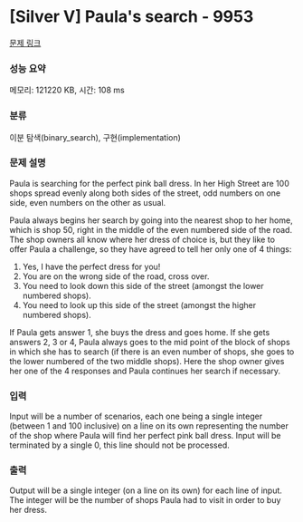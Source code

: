 # [Silver V] Paula's search - 9953 

[문제 링크](https://www.acmicpc.net/problem/9953) 

### 성능 요약

메모리: 121220 KB, 시간: 108 ms

### 분류

이분 탐색(binary_search), 구현(implementation)

### 문제 설명

<p>Paula is searching for the perfect pink ball dress. In her High Street are 100 shops spread evenly along both sides of the street, odd numbers on one side, even numbers on the other as usual.</p>

<p>Paula always begins her search by going into the nearest shop to her home, which is shop 50, right in the middle of the even numbered side of the road. The shop owners all know where her dress of choice is, but they like to offer Paula a challenge, so they have agreed to tell her only one of 4 things:</p>

<ol>
	<li>Yes, I have the perfect dress for you!</li>
	<li>You are on the wrong side of the road, cross over.</li>
	<li>You need to look down this side of the street (amongst the lower numbered shops).</li>
	<li>You need to look up this side of the street (amongst the higher numbered shops).</li>
</ol>

<p>If Paula gets answer 1, she buys the dress and goes home. If she gets answers 2, 3 or 4, Paula always goes to the mid point of the block of shops in which she has to search (if there is an even number of shops, she goes to the lower numbered of the two middle shops). Here the shop owner gives her one of the 4 responses and Paula continues her search if necessary.</p>

### 입력 

 <p>Input will be a number of scenarios, each one being a single integer (between 1 and 100 inclusive) on a line on its own representing the number of the shop where Paula will find her perfect pink ball dress. Input will be terminated by a single 0, this line should not be processed.</p>

### 출력 

 <p>Output will be a single integer (on a line on its own) for each line of input. The integer will be the number of shops Paula had to visit in order to buy her dress.</p>



